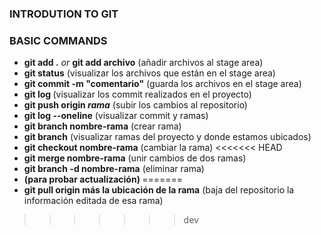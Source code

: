 ### INTRODUTION TO GIT 

### BASIC COMMANDS
- <strong>git add .</strong> <i>or</i> <strong>git add archivo</strong> (añadir archivos al stage area)
- <strong>git status</strong> (visualizar los archivos que están en el stage area)
- <strong>git commit -m "comentario"</strong> (guarda los archivos en el stage area)
- <strong>git log </strong> (visualizar los commit realizados en el proyecto)
- <strong>git push origin <i> rama</i></strong> (subir los cambios al repositorio)
- <strong>git log --oneline</strong> (visualizar commit y ramas)
- <strong>git branch nombre-rama</strong> (crear rama)
- <strong>git branch</strong>  (visualizar ramas del proyecto y donde estamos ubicados)
- <strong>git checkout nombre-rama</strong> (cambiar la rama)
<<<<<<< HEAD
- <strong>git merge nombre-rama</strong> (unir cambios de dos ramas)
- <strong> git branch -d nombre-rama</strong> (eliminar rama)
- <strong> (para probar actualización) </strong>
=======
- <strong>git pull origin más la ubicación de la rama</strong> (baja del repositorio la información editada de esa rama)
>>>>>>> dev

